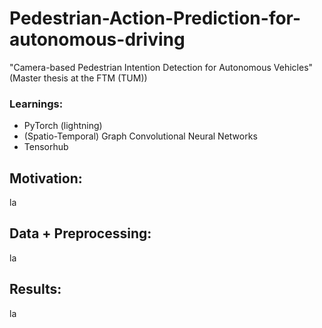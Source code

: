 # Pedestrian-Action-Prediction-for-autonomous-driving
"Camera-based Pedestrian Intention Detection for Autonomous Vehicles" (Master thesis at the FTM (TUM))

### Learnings:
 - PyTorch (lightning)
 - (Spatio-Temporal) Graph Convolutional Neural Networks
 - Tensorhub
 
## Motivation:
la

## Data + Preprocessing:
la

## Results:
la